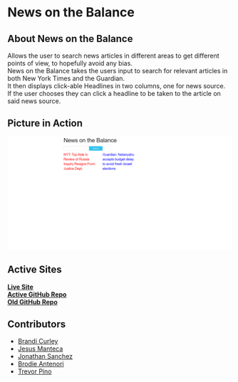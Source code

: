 # News on the Balance  
  
## About News on the Balance  
Allows the user to search news articles in different areas to get different points of view, to hopefully avoid any bias.  
News on the Balance takes the users input to search for relevant articles in both New York Times and the Guardian.  
It then displays click-able Headlines in two columns, one for news source.  
If the user chooses they can click a headline to be taken to the article on said news source.  
  
## Picture in Action  
![Live Site](/assets/images/live-site.png "Deployed Website")  
  
## Active Sites 
[**Live Site**](https://jesusmanteca.github.io/News-On-The-Balance/)  
[**Active GitHub Repo**](https://github.com/jesusmanteca/News-On-The-Balance)  
[**Old GitHub Repo**](https://github.com/jesusmanteca/colab-app)  
  
## Contributors
* [Brandi Curley](https://github.com/galacticnative)  
* [Jesus Manteca](https://github.com/jesusmanteca)  
* [Jonathan Sanchez](https://github.com/J-sanchez)  
* [Brodie Antenori](https://github.com/antenorib1)  
* [Trevor Pino](https://github.com/TPino92)

